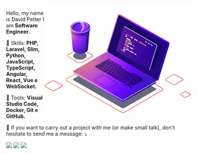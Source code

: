 <img src="https://raw.githubusercontent.com/cfdavidpetter/cfdavidpetter/main/pasta/computer-illustration.png" min-width="400px" max-width="400px" width="400px" align="right">

<p align="left"> 
  Hello, my name is David Petter I am <strong>Software Engineer</strong>.<br>
</p>

<p align="left">
  🦄 Skills: <strong>PHP, Laravel, Slim, Python, JavaScript, TypeScript, Angular, React, Vue e WebSocket.</strong>
</p>

<p align="left">
  💼 Tools: <strong>Visual Studio Code, Docker, Git e GitHub.</strong>
</p>

<p align="left">
  💌 If you want to carry out a project with me (or make small talk), don't hesitate to send me a message: ⤵️
</p>

<p align="left">
  <a href="https://www.instagram.com/cfdavidpetter/" alt="Instagram">
  <img src="https://img.shields.io/badge/-Instagram-DF0174?style=for-the-badge&logo=instagram&logoColor=white&link=https://www.instagram.com/cfdavidpetter/"/></a>
  
  <a href="https://www.linkedin.com/in/cfdavidpetter" alt="Linkedin">
  <img src="https://img.shields.io/badge/-Linkedin-0e76a8?style=for-the-badge&logo=Linkedin&logoColor=white&link=https://www.linkedin.com/in/cfdavidpetter" /></a>

  <a href="https://www.facebook.com/cfdavidpetter/" alt="Facebook">
  <img src="https://img.shields.io/badge/-Facebook-3b5998?style=for-the-badge&logo=facebook&logoColor=white&link=https://www.facebook.com/cfdavidpetter/"/></a>
</p>  
